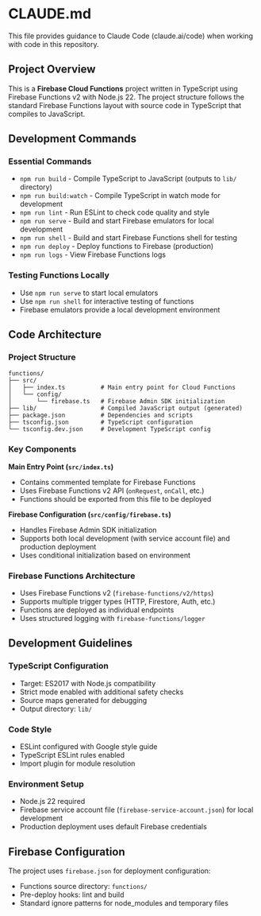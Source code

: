 # CLAUDE.md

This file provides guidance to Claude Code (claude.ai/code) when working with code in this repository.

## Project Overview

This is a **Firebase Cloud Functions** project written in TypeScript using Firebase Functions v2 with Node.js 22. The project structure follows the standard Firebase Functions layout with source code in TypeScript that compiles to JavaScript.

## Development Commands

### Essential Commands
- `npm run build` - Compile TypeScript to JavaScript (outputs to `lib/` directory)
- `npm run build:watch` - Compile TypeScript in watch mode for development
- `npm run lint` - Run ESLint to check code quality and style
- `npm run serve` - Build and start Firebase emulators for local development
- `npm run shell` - Build and start Firebase Functions shell for testing
- `npm run deploy` - Deploy functions to Firebase (production)
- `npm run logs` - View Firebase Functions logs

### Testing Functions Locally
- Use `npm run serve` to start local emulators
- Use `npm run shell` for interactive testing of functions
- Firebase emulators provide a local development environment

## Code Architecture

### Project Structure
```
functions/
├── src/
│   ├── index.ts          # Main entry point for Cloud Functions
│   └── config/
│       └── firebase.ts   # Firebase Admin SDK initialization
├── lib/                  # Compiled JavaScript output (generated)
├── package.json          # Dependencies and scripts
├── tsconfig.json         # TypeScript configuration
└── tsconfig.dev.json     # Development TypeScript config
```

### Key Components

**Main Entry Point (`src/index.ts`)**
- Contains commented template for Firebase Functions
- Uses Firebase Functions v2 API (`onRequest`, `onCall`, etc.)
- Functions should be exported from this file to be deployed

**Firebase Configuration (`src/config/firebase.ts`)**
- Handles Firebase Admin SDK initialization
- Supports both local development (with service account file) and production deployment
- Uses conditional initialization based on environment

### Firebase Functions Architecture
- Uses Firebase Functions v2 (`firebase-functions/v2/https`)
- Supports multiple trigger types (HTTP, Firestore, Auth, etc.)
- Functions are deployed as individual endpoints
- Uses structured logging with `firebase-functions/logger`

## Development Guidelines

### TypeScript Configuration
- Target: ES2017 with Node.js compatibility
- Strict mode enabled with additional safety checks
- Source maps generated for debugging
- Output directory: `lib/`

### Code Style
- ESLint configured with Google style guide
- TypeScript ESLint rules enabled
- Import plugin for module resolution

### Environment Setup
- Node.js 22 required
- Firebase service account file (`firebase-service-account.json`) for local development
- Production deployment uses default Firebase credentials

## Firebase Configuration

The project uses `firebase.json` for deployment configuration:
- Functions source directory: `functions/`
- Pre-deploy hooks: lint and build
- Standard ignore patterns for node_modules and temporary files